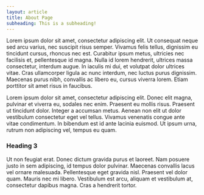 ```yaml
---
layout: article
title: About Page
subheading: This is a subheading!
---
```


Lorem ipsum dolor sit amet, consectetur adipiscing elit. Ut consequat neque sed arcu varius, nec suscipit risus semper. Vivamus felis tellus, dignissim eu tincidunt cursus, rhoncus nec est. Curabitur ipsum metus, ultricies nec facilisis et, pellentesque id magna. Nulla id lorem hendrerit, ultrices massa consectetur, interdum augue. In iaculis mi dui, et volutpat dolor ultrices vitae. Cras ullamcorper ligula ac nunc interdum, nec luctus purus dignissim. Maecenas purus nibh, convallis ac libero eu, cursus viverra lorem. Etiam porttitor sit amet risus in faucibus.

Lorem ipsum dolor sit amet, consectetur adipiscing elit. Donec elit magna, pulvinar et viverra eu, sodales nec enim. Praesent eu mollis risus. Praesent ut tincidunt dolor. Integer a accumsan metus. Aenean non elit ut dolor vestibulum consectetur eget vel tellus. Vivamus venenatis congue ante vitae condimentum. In bibendum est id ante lacinia euismod. Ut ipsum urna, rutrum non adipiscing vel, tempus eu quam.

### Heading 3

Ut non feugiat erat. Donec dictum gravida purus et laoreet. Nam posuere justo in sem adipiscing, id tempus dolor pulvinar. Maecenas convallis lacus vel ornare malesuada. Pellentesque eget gravida nisl. Praesent vel dolor quam. Mauris nec mi libero. Vestibulum est arcu, aliquam et vestibulum at, consectetur dapibus magna. Cras a hendrerit tortor.